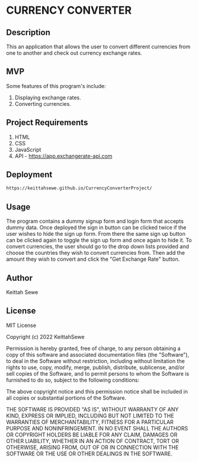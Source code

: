 # CURRENCY CONVERTER

## Description
This an application that allows the user to convert different currencies from one to another and check out currency exchange rates.

## MVP
Some features of this program's include:
1. Displaying exchange rates.
2. Converting currencies.

## Project Requirements
1. HTML
2. CSS
3. JavaScript
4. API - https://app.exchangerate-api.com

## Deployment
```bash
https://keittahsewe.github.io/CurrencyConverterProject/
```
## Usage
The program contains a dummy signup form and login form that accepts dummy data. Once deployed the sign in button can be clicked twice if the user wishes to hide the sign up form. From there the same sign up button can be clicked again to toggle the sign up form and once again to hide it.
To convert currencies, the user should go to the drop down lists provided and choose the countries they wish to convert currencies from.
Then add the amount they wish to convert and click the "Get Exchange Rate" button.

## Author
Keittah Sewe


## License
MIT License

Copyright (c) 2022 KeittahSewe

Permission is hereby granted, free of charge, to any person obtaining a copy
of this software and associated documentation files (the "Software"), to deal
in the Software without restriction, including without limitation the rights
to use, copy, modify, merge, publish, distribute, sublicense, and/or sell
copies of the Software, and to permit persons to whom the Software is
furnished to do so, subject to the following conditions:

The above copyright notice and this permission notice shall be included in all
copies or substantial portions of the Software.

THE SOFTWARE IS PROVIDED "AS IS", WITHOUT WARRANTY OF ANY KIND, EXPRESS OR
IMPLIED, INCLUDING BUT NOT LIMITED TO THE WARRANTIES OF MERCHANTABILITY,
FITNESS FOR A PARTICULAR PURPOSE AND NONINFRINGEMENT. IN NO EVENT SHALL THE
AUTHORS OR COPYRIGHT HOLDERS BE LIABLE FOR ANY CLAIM, DAMAGES OR OTHER
LIABILITY, WHETHER IN AN ACTION OF CONTRACT, TORT OR OTHERWISE, ARISING FROM,
OUT OF OR IN CONNECTION WITH THE SOFTWARE OR THE USE OR OTHER DEALINGS IN THE
SOFTWARE.
